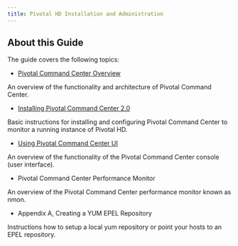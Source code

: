 ```yaml
---
title: Pivotal HD Installation and Administration
---
```


About this Guide
----------------

The guide covers the following topics:

* [Pivotal Command Center Overview](command-center/overview.html)

An overview of the functionality and architecture of Pivotal Command Center.

* [Installing Pivotal Command Center 2.0](command-center/installation-instructions.html)

Basic instructions for installing and configuring Pivotal Command Center to monitor a running instance 
of Pivotal HD.

* [Using Pivotal Command Center UI]()

An overview of the functionality of the Pivotal Command Center console (user interface).

* Pivotal Command Center Performance Monitor

An overview of the Pivotal Command Center performance monitor known as nmon.

* Appendix A, Creating a YUM EPEL Repository

Instructions how to setup a local yum repository or point your hosts to an EPEL repository.

